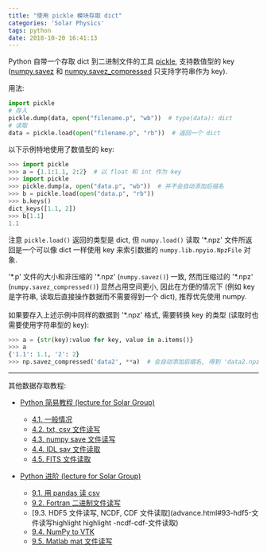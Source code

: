 ```yaml
---
title: "使用 pickle 模块存取 dict"
categories: 'Solar Physics'
tags: python
date: 2018-10-20 16:41:13
---
```


Python 自带一个存取 dict 到二进制文件的工具 [pickle](https://docs.python.org/3/library/pickle.html), 支持数值型的 key ([numpy.savez](https://docs.scipy.org/doc/numpy/reference/generated/numpy.savez.html) 和 [numpy.savez_compressed](https://docs.scipy.org/doc/numpy/reference/generated/numpy.savez_compressed.html) 只支持字符串作为 key).

用法:

```python
import pickle
# 存入
pickle.dump(data, open("filename.p", "wb"))  # type(data): dict
# 读取
data = pickle.load(open("filename.p", "rb"))  # 返回一个 dict
```
<!-- more -->

以下示例特地使用了数值型的 key:

```python
>>> import pickle
>>> a = {1.1:1.1, 2:2}  # 以 float 和 int 作为 key
>>> import pickle
>>> pickle.dump(a, open("data.p", "wb"))  # 并不会自动添加后缀名
>>> b = pickle.load(open("data.p", "rb"))
>>> b.keys()
dict_keys([1.1, 2])
>>> b[1.1]
1.1
```

注意 `pickle.load()` 返回的类型是 dict, 但 `numpy.load()` 读取 '\*.npz' 文件所返回是一个可以像 dict 一样使用 key 来索引数据的 `numpy.lib.npyio.NpzFile` 对象.

'\*.p' 文件的大小和非压缩的 '\*.npz' (`numpy.savez()`) 一致, 然而压缩过的 '\*.npz' (`numpy.savez_compressed()`) 显然占用空间更小, 因此在方便的情况下 (例如 key 是字符串, 读取后直接操作数据而不需要得到一个 dict), 推荐优先使用 numpy.
<br><br>
如果要存入上述示例中同样的数据到 '\*.npz' 格式, 需要转换 key 的类型 (读取时也需要使用字符串型的 key):

```python
>>> a = {str(key):value for key, value in a.items()}
>>> a
{'1.1': 1.1, '2': 2}
>>> np.savez_compressed('data2', **a)  # 会自动添加后缀名, 得到 'data2.npz'
```

---

其他数据存取教程:

- [Python 简易教程 (lecture for Solar Group)](main.html#4-常见数据文件读写)
  - [4.1. 一般情况](main.html#41-一般情况)
  - [4.2. txt, csv 文件读写](main.html#42-txt-csv-文件读写)
  - [4.3. numpy save 文件读写](main.html#43-numpy-save-文件读写)
  - [4.4. IDL sav 文件读取](main.html#44-idl-sav-文件读取)
  - [4.5. FITS 文件读取](main.html#45-fits-文件读取)

- [Python 进阶 (lecture for Solar Group)](advance.html#9-其他格式文件读写)
  - [9.1. 用 pandas 读 csv](advance.html#91-用-pandas-读-csv)
  - [9.2. Fortran 二进制文件读写](advance.html#92-fortran-二进制文件读写)
  - [9.3. HDF5 文件读写, NCDF, CDF 文件读取](advance.html#93-hdf5-文件读写highlight highlight -ncdf-cdf-文件读取)
  - [9.4. NumPy to VTK](advance.html#94-numpy-to-vtk)
  - [9.5. Matlab mat 文件读写](advance.html#95-matlab-mat-文件读写)
